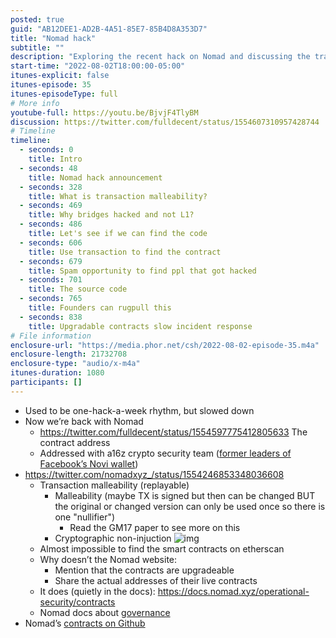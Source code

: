 ```yaml
---
posted: true
guid: "AB12DEE1-AD2B-4A51-85E7-85B4D8A353D7"
title: "Nomad hack"
subtitle: ""
description: "Exploring the recent hack on Nomad and discussing the transaction malleability issue in the world of cryptocurrency. Tune in to find out what happened to Nomad and what this means for the future of blockchain security. "
start-time: "2022-08-02T18:00:00-05:00"
itunes-explicit: false
itunes-episode: 35
itunes-episodeType: full
# More info
youtube-full: https://youtu.be/BjvjF4TlyBM
discussion: https://twitter.com/fulldecent/status/1554607310957428744
# Timeline
timeline:
  - seconds: 0
    title: Intro
  - seconds: 48
    title: Nomad hack announcement
  - seconds: 328
    title: What is transaction malleability?
  - seconds: 469
    title: Why bridges hacked and not L1?
  - seconds: 486
    title: Let's see if we can find the code
  - seconds: 606
    title: Use transaction to find the contract
  - seconds: 679
    title: Spam opportunity to find ppl that got hacked
  - seconds: 701
    title: The source code
  - seconds: 765
    title: Founders can rugpull this
  - seconds: 838
    title: Upgradable contracts slow incident response
# File information
enclosure-url: "https://media.phor.net/csh/2022-08-02-episode-35.m4a"
enclosure-length: 21732708
enclosure-type: "audio/x-m4a"
itunes-duration: 1080
participants: []
---
```

<!--end of quick notes-->

- Used to be one-hack-a-week rhythm, but slowed down
- Now we’re back with Nomad
  - https://twitter.com/fulldecent/status/1554597775412805633 The contract address
  - Addressed with a16z crypto security team ([former leaders of Facebook’s Novi wallet](https://a16z.com/2021/10/11/nassim-and-riyaz/))
- https://twitter.com/nomadxyz_/status/1554246853348036608
  - Transaction malleability (replayable)
    - Malleability (maybe TX is signed but then can be changed BUT the original or changed version can only be used once so there is one "nullifier")
      - Read the GM17 paper to see more on this
    - Cryptographic non-injuction
      ![img](https://lh7-us.googleusercontent.com/BEOSuilCtdmDIJsenM15kd-Px9PEa51_srg8Nz5qG5xPJnbF3FjZKBYigqFgXZupDOocee4B46Q2kkiShlEke57IK149p_sxBy5RdZW-G5vAFiUDETWXnGJJvCvtDPUHYiiG5BV1cgJwyg365jfcyYs)
  - Almost impossible to find the smart contracts on etherscan
  - Why doesn’t the Nomad website:
    - Mention that the contracts are upgradeable
    - Share the actual addresses of their live contracts
  - It does (quietly in the docs): https://docs.nomad.xyz/operational-security/contracts
  - Nomad docs about [governance](https://github.com/nomad-xyz/docs/blob/main/docs/index.md)
- Nomad’s [contracts on Github](https://github.com/nomad-xyz/monorepo/tree/main/packages/contracts-bridge/contracts)